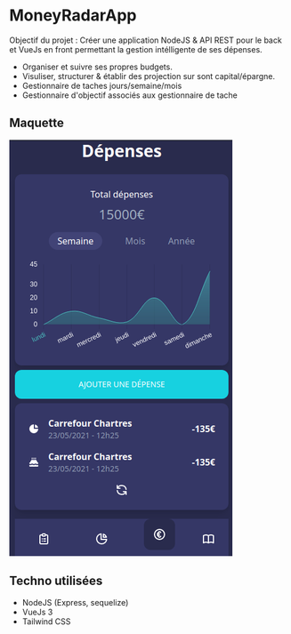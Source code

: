 # MoneyRadarApp
Objectif du projet :  Créer une application NodeJS & API REST pour le back et VueJs en front permettant la gestion intélligente de ses dépenses.
 + Organiser et suivre ses propres budgets.
 + Visuliser, structurer & établir des projection sur sont capital/épargne.
 + Gestionnaire de taches jours/semaine/mois
 + Gestionnaire d'objectif associés aux gestionnaire de tache

## Maquette

![Page: Gestion des dépenses](./screen_1.png)

## Techno utilisées

+ NodeJS (Express, sequelize)
+ VueJs 3
+ Tailwind CSS